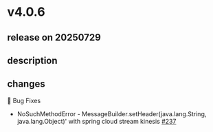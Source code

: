 # v4.0.6

## release on 20250729
## description
## changes
🐞 Bug Fixes

* NoSuchMethodError - MessageBuilder.setHeader(java.lang.String, java.lang.Object)' with spring cloud stream kinesis <a href="https://github.com/spring-cloud/spring-cloud-stream-binder-aws-kinesis/issues/237" data-hovercard-type="issue" data-hovercard-url="/spring-cloud/spring-cloud-stream-binder-aws-kinesis/issues/237/hovercard">#237</a>

